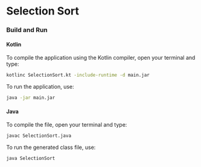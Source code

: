 # Selection Sort

### Build and Run

#### Kotlin

To compile the application using the Kotlin compiler, open your terminal and type:
```bash
kotlinc SelectionSort.kt -include-runtime -d main.jar
```

To run the application, use:
```bash
java -jar main.jar
```

#### Java

To compile the file, open your terminal and type:
```bash
javac SelectionSort.java
```

To run the generated class file, use:
```bash
java SelectionSort
```
